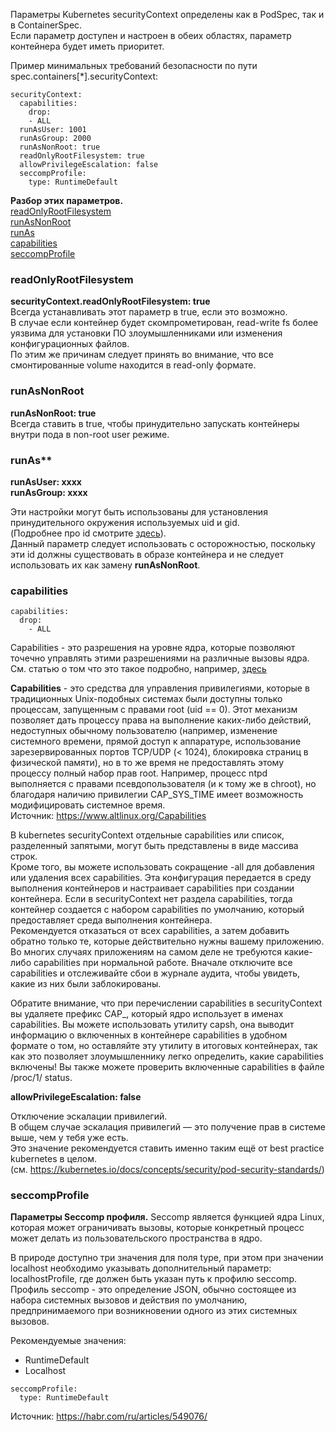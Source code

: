 Параметры Kubernetes securityContext определены как в PodSpec, так и в ContainerSpec.<br>
Если параметр доступен и настроен в обеих областях, параметр контейнера будет иметь приоритет.<br>

Пример минимальных требований безопасности по пути spec.containers[\*].securityContext:
```
securityContext:
  capabilities:
    drop:
    - ALL
  runAsUser: 1001
  runAsGroup: 2000
  runAsNonRoot: true
  readOnlyRootFilesystem: true
  allowPrivilegeEscalation: false
  seccompProfile:
    type: RuntimeDefault
```
**Разбор этих параметров.**<br>
[readOnlyRootFilesystem](#readonlyrootfilesystem)<br>
[runAsNonRoot](#runasnonroot)<br>
[runAs](#runas**)<br>
[capabilities](#capabilities)<br>
[seccompProfile](#seccompprofile)<br>

### readOnlyRootFilesystem
**securityContext.readOnlyRootFilesystem: true**<br>
Всегда устанавливать этот параметр в true, если это возможно.<br>
В случае если контейнер будет скомпрометирован, read-write fs более уязвима для установки ПО злоумышленниками или изменения конфигурационных файлов.<br>
По этим же причинам следует принять во внимание, что все смонтированные volume находится в read-only формате.<br>

### runAsNonRoot
**runAsNonRoot: true**<br>
Всегда ставить в true, чтобы принудительно запускать контейнеры внутри пода в non-root user режиме.

### runAs\*\*
**runAsUser: xxxx**<br>
**runAsGroup: xxxx**<br>

Эти настройки могут быть использованы для установления принудительного окружения используемых uid и gid.<br>
(Подробнее про id смотрите [здесь](id_linux.md)).<br>
Данный параметр следует использовать с осторожностью, поскольку эти id должны существовать в образе контейнера и не следует использовать их как замену **runAsNonRoot**.<br>

### capabilities
```
capabilities:
  drop:
    - ALL
```
Capabilities - это разрешения на уровне ядра, которые позволяют точечно управлять этими разрешениями на различные вызовы ядра.<br>
См. статью о том что это такое подробно, например, [здесь](https://habr.com/ru/companies/otus/articles/471802/)<br>

**Capabilities** - это средства для управления привилегиями, которые в традиционных Unix-подобных системах были доступны только процессам, запущенным с правами root (uid == 0).  Этот механизм позволяет дать процессу права на выполнение каких-либо действий, недоступных обычному пользователю (например, изменение системного времени, прямой доступ к аппаратуре, использование зарезервированных портов TCP/UDP (< 1024), блокировка страниц в физической памяти), но в то же время не предоставлять этому процессу полный набор прав root. Например, процесс ntpd выполняется с правами псевдопользователя (и к тому же в chroot), но благодаря наличию привилегии CAP_SYS_TIME имеет возможность модифицировать системное время.<br>
Источник: https://www.altlinux.org/Capabilities<br>

В kubernetes securityContext отдельные сapabilities или список, разделенный запятыми, могут быть представлены в виде массива строк.<br>
Кроме того, вы можете использовать сокращение -all для добавления или удаления всех capabilities. Эта конфигурация передается в среду выполнения контейнеров и настраивает capabilities при создании контейнера. Если в securityContext нет раздела capabilities, тогда контейнер создается с набором capabilities по умолчанию, который предоставляет среда выполнения контейнера.<br>
Рекомендуется отказаться от всех capabilities, а затем добавить обратно только те, которые действительно нужны вашему приложению. Во многих случаях приложениям на самом деле не требуются какие-либо capabilities при нормальной работе. Вначале отключите все capabilities и отслеживайте сбои в журнале аудита, чтобы увидеть, какие из них были заблокированы.<br>

Обратите внимание, что при перечислении capabilities в securityContext вы удаляете префикс CAP\_, который ядро использует в именах capabilities. Вы можете использовать утилиту capsh, она выводит информацию о включенных в контейнере capabilities в удобном формате о том, но оставляйте эту утилиту в итоговых контейнерах, так как это позволяет злоумышленнику легко определить, какие capabilities включены! Вы также можете проверить включенные capabilities в файле /proc/1/ status.<br>

**allowPrivilegeEscalation: false**<br>

Отключение эскалации привилегий.<br>
В общем случае эскалация привилегий — это получение прав в системе выше, чем у тебя уже есть.<br>
Это значение рекомендуется ставить именно таким ещё от best practice kubernetes в целом.<br>
(см. https://kubernetes.io/docs/concepts/security/pod-security-standards/)

### seccompProfile
**Параметры Seccomp профиля.**
Seccomp является функцией ядра Linux, которая может ограничивать вызовы, которые конкретный процесс может делать из пользовательского пространства в ядро.<br>

В природе доступно три значения для поля type, при этом при значении localhost необходимо указывать дополнительный параметр:<br>
localhostProfile, где должен быть указан путь к профилю seccomp.<br>
Профиль seccomp - это определение JSON, обычно состоящее из набора системных вызовов и действия по умолчанию, предпринимаемого при возникновении одного из этих системных вызовов.<br>

Рекомендуемые значения:<br>
* RuntimeDefault
* Localhost

```
seccompProfile:
  type: RuntimeDefault
```

Источник:
https://habr.com/ru/articles/549076/
